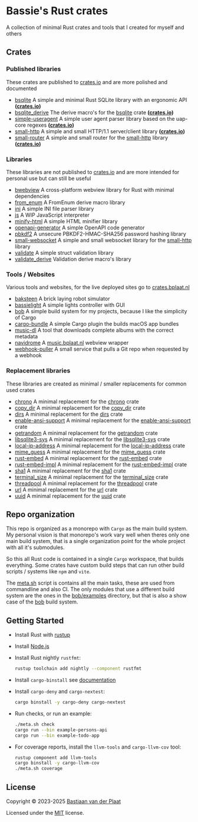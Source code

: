 # Bassie's Rust crates

A collection of minimal Rust crates and tools that I created for myself and others

## Crates

### Published libraries

These crates are published to [crates.io](https://crates.io) and are more polished and documented

-   [bsqlite](lib/bsqlite) A simple and minimal Rust SQLite library with an ergonomic API **([crates.io](https://crates.io/crates/bsqlite))**
-   [bsqlite_derive](lib/bsqlite_derive) The derive macro's for the [bsqlite](lib/bsqlite) crate **([crates.io](https://crates.io/crates/bsqlite_derive))**
-   [simple-useragent](lib/simple-useragent) A simple user agent parser library based on the uap-core regexes **([crates.io](https://crates.io/crates/simple-useragent))**
-   [small-http](lib/small-http) A simple and small HTTP/1.1 server/client library **([crates.io](https://crates.io/crates/small-http))**
-   [small-router](lib/small-router) A simple and small router for the [small-http](lib/small-http) library **([crates.io](https://crates.io/crates/small-router))**

### Libraries

These libraries are not published to [crates.io](https://crates.io) and are more intended for personal use but can still be useful

-   [bwebview](lib/bwebview) A cross-platform webview library for Rust with minimal dependencies
-   [from_enum](lib/from_enum) A FromEnum derive macro library
-   [ini](lib/ini) A simple INI file parser library
-   [js](lib/js) A WIP JavaScript interpreter
-   [minify-html](lib/minify-html) A simple HTML minifier library
-   [openapi-generator](lib/openapi-generator) A simple OpenAPI code generator
-   [pbkdf2](lib/pbkdf2) A unsecure PBKDF2-HMAC-SHA256 password hashing library
-   [small-websocket](lib/small-websocket) A simple and small websocket library for the [small-http](lib/small-http) library
-   [validate](lib/validate) A simple struct validation library
-   [validate_derive](lib/validate_derive) Validation derive macro's library

### Tools / Websites

Various tools and websites, for the live deployed sites go to [crates.bplaat.nl](https://crates.bplaat.nl/)

-   [baksteen](bin/baksteen/) A brick laying robot simulator
-   [bassielight](bin/bassielight) A simple lights controller with GUI
-   [bob](bin/bob) A simple build system for my projects, because I like the simplicity of Cargo
-   [cargo-bundle](bin/cargo-bundle) A simple Cargo plugin the builds macOS app bundles
-   [music-dl](bin/music-dl) A tool that downloads complete albums with the correct metadata
-   [navidrome](bin/navidrome) A [music.bplaat.nl](https://music.bplaat.nl/) webview wrapper
-   [webhook-puller](bin/webhook-puller) A small service that pulls a Git repo when requested by a webhook

### Replacement libraries

These libraries are created as minimal / smaller replacements for common used crates

-   [chrono](lib/chrono) A minimal replacement for the [chrono](https://crates.io/crates/chrono) crate
-   [copy_dir](lib/copy_dir) A minimal replacement for the [copy_dir](https://crates.io/crates/copy_dir) crate
-   [dirs](lib/dirs) A minimal replacement for the [dirs](https://crates.io/crates/dirs) crate
-   [enable-ansi-support](lib/enable-ansi-support) A minimal replacement for the [enable-ansi-support](https://crates.io/crates/enable-ansi-support) crate
-   [getrandom](lib/getrandom) A minimal replacement for the [getrandom](https://crates.io/crates/getrandom) crate
-   [libsqlite3-sys](lib/libsqlite3-sys) A minimal replacement for the [libsqlite3-sys](https://crates.io/crates/libsqlite3-sys) crate
-   [local-ip-address](lib/local-ip-address) A minimal replacement for the [local-ip-address](https://crates.io/crates/local-ip-address) crate
-   [mime_guess](lib/mime_guess) A minimal replacement for the [mime_guess](https://crates.io/crates/mime_guess) crate
-   [rust-embed](lib/rust-embed) A minimal replacement for the [rust-embed](https://crates.io/crates/rust-embed) crate
-   [rust-embed-impl](lib/rust-embed-impl) A minimal replacement for the [rust-embed-impl](https://crates.io/crates/rust-embed-impl) crate
-   [sha1](lib/sha1) A minimal replacement for the [sha1](https://crates.io/crates/sha1) crate
-   [terminal_size](lib/terminal_size) A minimal replacement for the [terminal_size](https://crates.io/crates/terminal_size) crate
-   [threadpool](lib/threadpool) A minimal replacement for the [threadpool](https://crates.io/crates/threadpool) crate
-   [url](lib/url) A minimal replacement for the [url](https://crates.io/crates/url) crate
-   [uuid](lib/uuid) A minimal replacement for the [uuid](https://crates.io/crates/uuid) crate

## Repo organization

This repo is organized as a monorepo with `Cargo` as the main build system. My personal vision is that monorepo's work vary well when theres only one main build system, that is a single organization point for the whole project with all it's submodules.

So this all Rust code is contained in a single `Cargo` workspace, that builds everything. Some crates have custom build steps that can run other build scripts / systems like `npm` and `vite`.

The [meta.sh](meta.sh) script is contains all the main tasks, these are used from commandline and also CI. The only modules that use a different build system are the ones in the [bob/examples](bin/bob/examples) directory, but that is also a show case of the [bob](bin/bob) build system.

## Getting Started

-   Install Rust with [rustup](https://rustup.rs/)
-   Install [Node.js](https://nodejs.org/)
-   Install Rust nightly `rustfmt`:

    ```sh
    rustup toolchain add nightly --component rustfmt
    ```

-   Install `cargo-binstall` see [documentation](https://github.com/cargo-bins/cargo-binstall#quickly)
-   Install `cargo-deny` and `cargo-nextest`:

    ```sh
    cargo binstall -y cargo-deny cargo-nextest
    ```

-   Run checks, or run an example:

    ```sh
    ./meta.sh check
    cargo run --bin example-persons-api
    cargo run --bin example-todo-app
    ```

-   For coverage reports, install the `llvm-tools` and `cargo-llvm-cov` tool:

    ```sh
    rustup component add llvm-tools
    cargo binstall -y cargo-llvm-cov
    ./meta.sh coverage
    ```

## License

Copyright © 2023-2025 [Bastiaan van der Plaat](https://github.com/bplaat)

Licensed under the [MIT](LICENSE) license.
